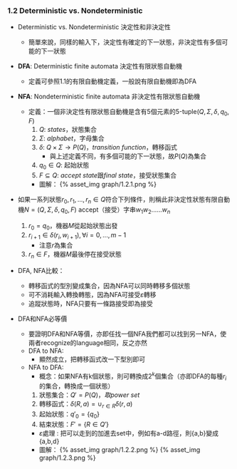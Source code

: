 ### 1.2 Deterministic vs. Nondeterministic

- Deterministic vs. Nondeterministic 決定性和非決定性
  - 簡單來說，同樣的輸入下，決定性有確定的下一狀態，非決定性有多個可能的下一狀態

- **DFA**: Deterministic finite automata 決定性有限狀態自動機
  - 定義可參照1.1的有限自動機定義，一般說有限自動機即為DFA

- **NFA**: Nondeterministic finite automata 非決定性有限狀態自動機
  - 定義：一個非決定性有限狀態自動機是含有5個元素的5-tuple($Q, \Sigma, \delta, q_0, F$)
    1. $Q$: $states$，狀態集合
    2. $\Sigma$: $alphabet$，字母集合
    3. $\delta$: $Q \times \Sigma \rightarrow P(Q)$，$transition\ function$，轉移函式
       - 與上述定義不同，有多個可能的下一狀態，故$P(Q)$為集合
    4. $q_0 \in Q$: 起始狀態
    5. $F ⊆ Q$: $accept\ state$跟$final\ state$，接受狀態集合
    - 圖解：
      {% asset_img graph/1.2.1.png %}

- 如果一系列狀態$r_0, r_1, ..., r_n \in Q$符合下列條件，則稱此非決定性狀態有限自動機$N = (Q, \Sigma, \delta, q_0, F)$ accept（接受）字串$w_1w_2......w_n$
  1. $r_0 = q_0$，機器$M$從起始狀態出發
  2. $r_{i + 1} \in \delta(r_i, w_{i + 1}),  \forall i = 0, . . . , m − 1$
       - 注意$r$為集合
  3. $r_n \in F$，機器$M$最後停在接受狀態

- DFA, NFA比較：
  - 轉移函式的型別變成集合，因為NFA可以同時轉移多個狀態
  - 可不消耗輸入轉換轉態，因為NFA可接受$\varepsilon$轉移
  - 追蹤狀態時，NFA只要有一條路接受即為接受

- DFA和NFA必等價
  - 要證明DFA和NFA等價，亦即任找一個NFA我們都可以找到另一NFA，使兩者recognize的language相同，反之亦然
  - DFA to NFA:
    - 顯然成立，把轉移函式改一下型別即可
  - NFA to DFA:
    - 概念：如果NFA有k個狀態，則可轉換成$2^k$個集合（亦即DFA的每種$r_i$的集合，轉換成一個狀態）
    1.  狀態集合：$Q′ = P(Q)，取power\ set$
    2.  轉移函式：$\delta(R,a) = \cup_{r \in R} \delta(r,a)$
    3.  起始狀態：$q′_0 = \{q_0\}$
    4.  結束狀態：$F′ = \{R \in Q′\}$
    - $\varepsilon$處理 : 把可以走到的加進去set中，例如有a-d路徑，則{a,b}變成{a,b,d}
	- 圖解：
    {% asset_img graph/1.2.2.png %}
    {% asset_img graph/1.2.3.png %}


